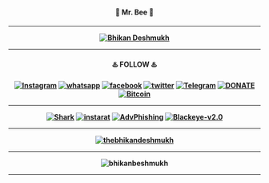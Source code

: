 <h4 align="center">👑 Mr. Bee 👑<h4 align="center">

-------------------------------------------------------------------------------------

<p align="center"><a href="https://github.com/bhikandeshmukh"><img title="Bhikan Deshmukh" src="https://github-readme-stats.vercel.app/api?username=bhikandeshmukh&show_icons=true&include_all_commits=true&theme=default&cache_seconds=3200"></a>
</p>

-------------------------------------------------------------------------------------

<p align="center">
<h4 align="center">♨️ FOLLOW ♨️<h4 align="center">
<a href="https://www.instagram.com/bhikan_deshmukh/"><img title="Instagram" src="https://img.shields.io/badge/instagram-%23E4405F.svg?&style=for-the-badge&logo=instagram&logoColor=white"></a>
<a href="https://wa.me/918600525401"><img title="whatsapp" src="https://img.shields.io/badge/WHATSAPP-%2325D366.svg?&style=for-the-badge&logo=whatsapp&logoColor=white"></a>
<a href="https://www.facebook.com/thebhikandeshmukh"><img title="facebook" src="https://img.shields.io/badge/facebook-%231877F2.svg?&style=for-the-badge&logo=facebook&logoColor=white"></a>
<a href="https://www.twitter.com/bhikan_deshmukh/"><img title="twitter" src="https://img.shields.io/badge/twitter-%231DA1F2.svg?&style=for-the-badge&logo=twitter&logoColor=white"></a>
<a href="https://t.me/dev_aladdin"><img title="Telegram" src="https://img.shields.io/badge/Telegram-blue?style=for-the-badge&logo=Telegram"></a>
<a href="https://rzp.io/l/mrbee"><img title="DONATE" src="https://img.shields.io/badge/DONATE-yellow?style=for-the-badge&logo=google-pay"></a>
<a href="https://blockchain.com/btc/payment_request?address=152Z6LYLZ3AN8Fvhry3CLyqirAJ2rmEiAD&amount=0.00008703&message=DONATE"><img title="Bitcoin" src="https://img.shields.io/badge/bitcoin-%23000000.svg?&style=for-the-badge&logo=bitcoin&logoColor=white"></a>
</p>

-------------------------------------------------------------------------------------

<p align="center">
<a href="https://github.com/bhikandeshmukh/shark"><img title="Shark" src="https://github-readme-stats.vercel.app/api/pin/?username=bhikandeshmukh&repo=shark&theme=dark"></a>
<a href="https://github.com/bhikandeshmukh/instarat"><img title="instarat" src="https://github-readme-stats.vercel.app/api/pin/?username=bhikandeshmukh&repo=instarat&theme=default"></a>
<a href="https://github.com/bhikandeshmukh/badges"><img title="AdvPhishing" src="https://github-readme-stats.vercel.app/api/pin/?username=bhikandeshmukh&repo=badges&theme=dark"></a>
<a href="https://github.com/bhikandeshmukh/sheller"><img title="Blackeye-v2.0" src="https://github-readme-stats.vercel.app/api/pin/?username=bhikandeshmukh&repo=sheller&theme=default"></a>
</p>

-------------------------------------------------------------------------------------

<p align="center">
<a href="https://github.com/bebhikandeshmukh"><img title="thebhikandeshmukh" src="https://github-readme-stats.vercel.app/api/top-langs/?username=bhikandeshmukh&layout=compact"></a>
</p>

-------------------------------------------------------------------------------------

<p align="center"> <img src="https://komarev.com/ghpvc/?username=bhikanbeshmukh&color=brightgreen" alt="bhikanbeshmukh" />
  
-------------------------------------------------------------------------------------
